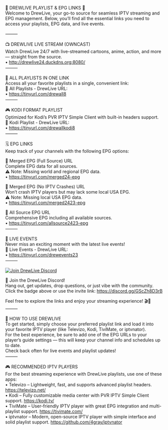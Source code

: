 🌟 DREWLIVE PLAYLIST & EPG LINKS 🌟  
Welcome to DrewLive, your go-to source for seamless IPTV streaming and EPG management. Below, you’ll find all the essential links you need to access your playlists, EPG data, and live events.  

⸻  

📺 DREWLIVE LIVE STREAM (OWNCAST)  
Watch DrewLive 24/7 with live-streamed cartoons, anime, action, and more — straight from the source.  
• http://drewlive24.duckdns.org:8080/  
⸻  

📂 ALL PLAYLISTS IN ONE LINK  
Access all your favorite playlists in a single, convenient link:  
🔗 All Playlists - DrewLive URL:  
• https://tinyurl.com/drewall8  
⸻  

🎮 KODI FORMAT PLAYLIST  
Optimized for Kodi’s PVR IPTV Simple Client with built-in headers support.  
🔗 Kodi Playlist - DrewLive URL:  
• https://tinyurl.com/drewallkodi8  
⸻  

🗓️ EPG LINKS  
Keep track of your channels with the following EPG options:  

🔗 Merged EPG (Full Source) URL  
Complete EPG data for all sources.  
⚠️ Note: Missing world and regional EPG data.  
• https://tinyurl.com/merged24-epg  

🔗 Merged EPG (No IPTV Crashes) URL  
Won’t crash IPTV players but may lack some local USA EPG.  
⚠️ Note: Missing local USA EPG data.  
• https://tinyurl.com/merged2423-epg  

🔗 All Source EPG URL  
Comprehensive EPG including all available sources.  
• https://tinyurl.com/allsource2423-epg  
⸻  

🎥 LIVE EVENTS  
Never miss an exciting moment with the latest live events!  
🔗 Live Events - DrewLive URL:  
• https://tinyurl.com/drewevents23  
⸻  

[![Join DrewLive Discord](https://i.imgur.com/UPsQU4m.png)](https://discord.gg/GScZh8D3rB)  

👥 Join the DrewLive Discord!  
Hang out, get updates, drop questions, or just vibe with the community.  
Click the badge above or use the invite link: https://discord.gg/GScZh8D3rB  

Feel free to explore the links and enjoy your streaming experience! 🎬📡  
⸻  

📝 HOW TO USE DREWLIVE  
To get started, simply choose your preferred playlist link and load it into your favorite IPTV player (like Televizo, Kodi, TiviMate, or iptvnator).  
For the best experience, be sure to add one of the EPG URLs to your player’s guide settings — this will keep your channel info and schedules up to date.  
Check back often for live events and playlist updates!  
⸻  

🎮 RECOMMENDED IPTV PLAYERS  
For the best streaming experience with DrewLive playlists, use one of these apps:  
• Televizo – Lightweight, fast, and supports advanced playlist headers. https://televizo.net/  
• Kodi – Fully customizable media center with PVR IPTV Simple Client support. https://kodi.tv/  
• TiviMate – User-friendly IPTV player with great EPG integration and multi-playlist support. https://tivimate.com/  
• iptvnator – Modern, open-source IPTV player with simple interface and solid playlist support. https://github.com/4gray/iptvnator
